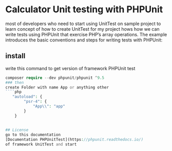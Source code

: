 # Calculator Unit testing with PHPUnit
most of developers who need to start using UnitTest on sample project to learn concept of how to create UnitTest for my project
hows how we can write tests using PHPUnit that exercise PHP’s array operations. 
The example introduces the basic conventions and steps for writing tests with PHPUnit:
## install
write this command to get version of framework PHPUnit test
````php
composer require --dev phpunit/phpunit ^9.5
### then
create Folder with name App or anything other
````php
   "autoload": {
        "psr-4": {
            "App\\": "app"
        }
    }
    
    
## License
go to this documentation 
[Documentation PHPUnitTest](https://phpunit.readthedocs.io/)
of framework UnitTest and start
